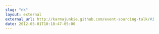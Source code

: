 ```yaml
---
slug: "nk"
layout: external
external_url: http://karmajunkie.github.com/event-sourcing-talk/#1
date: 2012-05-01T10:18:47-05:00
---
```

